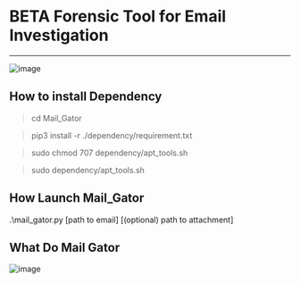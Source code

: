 # BETA Forensic Tool for Email Investigation #
------------------------------------------------------


![image](https://user-images.githubusercontent.com/18190054/77568189-8d381980-6ec8-11ea-9ea2-189c6f19d506.png)

## How to install Dependency
>cd Mail_Gator

>pip3 install -r ./dependency/requirement.txt

>sudo chmod 707 dependency/apt_tools.sh

> sudo dependency/apt_tools.sh


## How Launch Mail_Gator 

.\mail_gator.py [path to email] [(optional) path to attachment]

## What Do Mail Gator

![image](https://user-images.githubusercontent.com/18190054/77568271-ab057e80-6ec8-11ea-9b8c-5c4bec612876.png)
